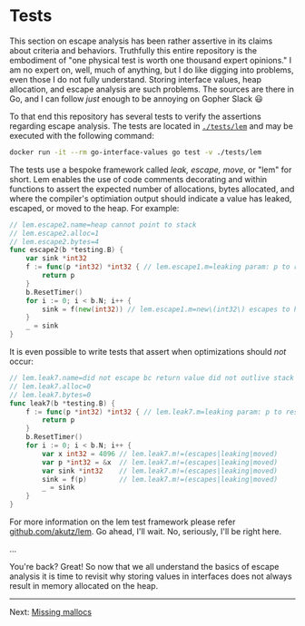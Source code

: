 # Tests

This section on escape analysis has been rather assertive in its claims about criteria and behaviors. Truthfully this entire repository is the embodiment of "one physical test is worth one thousand expert opinions." I am no expert on, well, much of anything, but I do like digging into problems, even those I do not fully understand. Storing interface values, heap allocation, and escape analysis are such problems. The sources are there in Go, and I can follow _just_ enough to be annoying on Gopher Slack :smiley:

To that end this repository has several tests to verify the assertions regarding escape analysis. The tests are located in [`./tests/lem`](../../tests/lem) and may be executed with the following command:

```bash
docker run -it --rm go-interface-values go test -v ./tests/lem
```

The tests use a bespoke framework called _leak, escape, move_, or "lem" for short. Lem enables the use of code comments decorating and within functions to assert the expected number of allocations, bytes allocated, and where the compiler's optimiation output should indicate a value has leaked, escaped, or moved to the heap. For example:

```go
// lem.escape2.name=heap cannot point to stack
// lem.escape2.alloc=1
// lem.escape2.bytes=4
func escape2(b *testing.B) {
	var sink *int32
	f := func(p *int32) *int32 { // lem.escape1.m=leaking param: p to result ~r[0-1] level=0
		return p
	}
	b.ResetTimer()
	for i := 0; i < b.N; i++ {
		sink = f(new(int32)) // lem.escape1.m=new\(int32\) escapes to heap
	}
	_ = sink
}
```

It is even possible to write tests that assert when optimizations should _not_ occur:

```go
// lem.leak7.name=did not escape bc return value did not outlive stack frame
// lem.leak7.alloc=0
// lem.leak7.bytes=0
func leak7(b *testing.B) {
	f := func(p *int32) *int32 { // lem.leak7.m=leaking param: p to result ~r[0-1] level=0
		return p
	}
	b.ResetTimer()
	for i := 0; i < b.N; i++ {
		var x int32 = 4096 // lem.leak7.m!=(escapes|leaking|moved)
		var p *int32 = &x  // lem.leak7.m!=(escapes|leaking|moved)
		var sink *int32    // lem.leak7.m!=(escapes|leaking|moved)
		sink = f(p)        // lem.leak7.m!=(escapes|leaking|moved)
		_ = sink
	}
}
```

For more information on the lem test framework please refer [github.com/akutz/lem](https://github.com/akutz/lem). Go ahead, I'll wait. No, seriously, I'll be right here.

...

You're back? Great! So now that we all understand the basics of escape analysis it is time to revisit why storing values in interfaces does not always result in memory allocated on the heap.

---

Next: [Missing mallocs](../04-missing-mallocs/)
